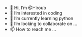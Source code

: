 - 👋 Hi, I’m @Hiroub
- 👀 I’m interested in coding
- 🌱 I’m currently learning python
- 💞️ I’m looking to collaborate on ...
- 📫 How to reach me ...

<!---
Hiroub/Hiroub is a ✨ special ✨ repository because its `README.md` (this file) appears on your GitHub profile.
You can click the Preview link to take a look at your changes.
--->
